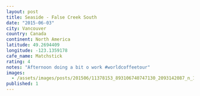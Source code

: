 ```yaml
---
layout: post
title: Seaside - False Creek South
date: "2015-06-03"
city: Vancouver
country: Canada
continent: North America
latitude: 49.2694409
longitude: -123.1359178
cafe_name: Matchstick
rating: 4
notes: "Afternoon doing a bit o work #worldcoffeetour"
images:
  - /assets/images/posts/201506/11378153_893106740747130_2093142087_n_17841715108001623.jpg
published: 1
---
```

